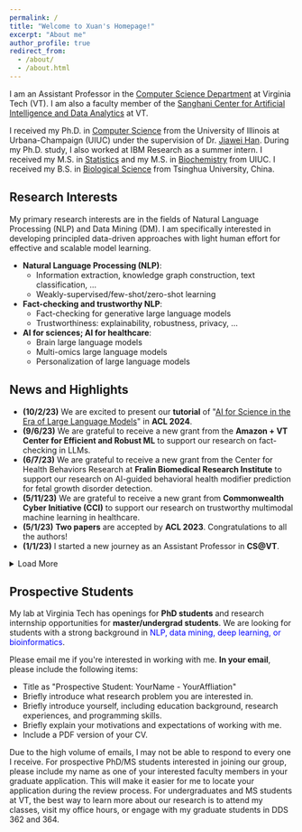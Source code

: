 ```yaml
---
permalink: /
title: "Welcome to Xuan's Homepage!"
excerpt: "About me"
author_profile: true
redirect_from: 
  - /about/
  - /about.html
---
```


I am an Assistant Professor in the [Computer Science Department](https://cs.vt.edu/) at Virginia Tech (VT). I am also a faculty member of the [Sanghani Center for Artificial Intelligence and Data Analytics](https://sanghani.cs.vt.edu/) at VT.

I received my Ph.D. in [Computer Science](http://www.cs.uiuc.edu/) from the University of Illinois at Urbana-Champaign (UIUC) under the supervision of Dr. [Jiawei Han](http://hanj.cs.illinois.edu/). During my Ph.D. study, I also worked at IBM Research as a summer intern. I received my M.S. in [Statistics](https://stat.illinois.edu/) and my M.S. in [Biochemistry](https://mcb.illinois.edu/departments/biochemistry/) from UIUC. I received my B.S. in [Biological Science](https://life.tsinghua.edu.cn/) from Tsinghua University, China.


## Research Interests
My primary research interests are in the fields of Natural Language Processing (NLP) and Data Mining (DM). I am specifically interested in developing principled data-driven approaches with light human effort for effective and scalable model learning.

- **Natural Language Processing (NLP)**:
  - Information extraction, knowledge graph construction, text classification, …
  - Weakly-supervised/few-shot/zero-shot learning
- **Fact-checking and trustworthy NLP**:
  - Fact-checking for generative large language models
  - Trustworthiness: explainability, robustness, privacy, …
- **AI for sciences; AI for healthcare**:
  - Brain large language models
  - Multi-omics large language models
  - Personalization of large language models

## News and Highlights
- **(10/2/23)** We are excited to present our **tutorial** of "[AI for Science in the Era of Large Language Models](https://xuanwang91.github.io/2024-8-12-acl24-tutorial)" in **ACL 2024**.
- **(9/6/23)** We are grateful to receive a new grant from the **Amazon + VT Center for Efficient and Robust ML** to support our research on fact-checking in LLMs.
- **(6/7/23)** We are grateful to receive a new grant from the Center for Health Behaviors Research at **Fralin Biomedical Research Institute** to support our research on AI-guided behavioral health modifier prediction for fetal growth disorder detection.
- **(5/11/23)** We are grateful to receive a new grant from **Commonwealth Cyber Initiative (CCI)** to support our research on trustworthy multimodal machine learning in healthcare.
- **(5/1/23)** **Two papers** are accepted by **ACL 2023**. Congratulations to all the authors!
- **(1/1/23)** I started a new journey as an Assistant Professor in **CS@VT**.

<details>
<summary>Load More</summary>
</details>


<!--- 
## My Schedule

You can find my schedule [here](https://calendar.google.com/calendar/embed?src=xuanw%40vt.edu&ctz=America%2FNew_York). The "Week" view will present you the details of slots.

<iframe src="https://calendar.google.com/calendar/embed?src=xuanw%40vt.edu&ctz=America%2FNew_York" style="border: 0" width="800" height="600" frameborder="0" scrolling="no"></iframe>
--->
 

## Prospective Students
My lab at Virginia Tech has openings for **PhD students** and research internship opportunities for **master/undergrad students**. We are looking for students with a strong background in <span style="color:blue">NLP, data mining, deep learning, or bioinformatics</span>.

Please email me if you're interested in working with me. **In your email**, please include the following items:
- Title as "Prospective Student: YourName - YourAffliation"
- Briefly introduce what research problem you are interested in.
- Briefly introduce yourself, including education background, research experiences, and programming skills.
- Briefly explain your motivations and expectations of working with me.
- Include a PDF version of your CV.

Due to the high volume of emails, I may not be able to respond to every one I receive. For prospective PhD/MS students interested in joining our group, please include my name as one of your interested faculty members in your graduate application. This will make it easier for me to locate your application during the review process. For undergraduates and MS students at VT, the best way to learn more about our research is to attend my classes, visit my office hours, or engage with my graduate students in DDS 362 and 364.
